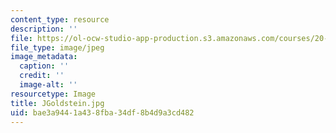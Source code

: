 ```yaml
---
content_type: resource
description: ''
file: https://ol-ocw-studio-app-production.s3.amazonaws.com/courses/20-219-becoming-the-next-bill-nye-writing-and-hosting-the-educational-show-january-iap-2015/bae3a9441a438fba34df8b4d9a3cd482_JGoldstein.jpg
file_type: image/jpeg
image_metadata:
  caption: ''
  credit: ''
  image-alt: ''
resourcetype: Image
title: JGoldstein.jpg
uid: bae3a944-1a43-8fba-34df-8b4d9a3cd482
---
```

